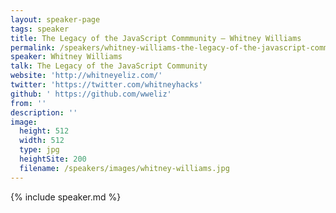 ```yaml
---
layout: speaker-page
tags: speaker
title: The Legacy of the JavaScript Commmunity – Whitney Williams
permalink: /speakers/whitney-williams-the-legacy-of-the-javascript-community.html
speaker: Whitney Williams
talk: The Legacy of the JavaScript Community
website: 'http://whitneyeliz.com/'
twitter: 'https://twitter.com/whitneyhacks'
github: ' https://github.com/wweliz'
from: ''
description: ''
image:
  height: 512
  width: 512
  type: jpg
  heightSite: 200
  filename: /speakers/images/whitney-williams.jpg
---
```


{% include speaker.md %}
